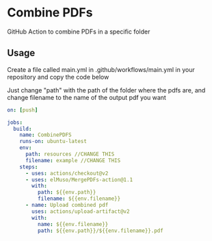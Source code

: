 # Combine PDFs

GitHub Action to combine PDFs in a specific folder

## Usage

Create a file called main.yml in .github/workflows/main.yml in your repository and copy the code below

Just change "path" with the path of the folder where the pdfs are, and change filename to the name of the output pdf you want

```yml
on: [push]

jobs:
  build:
    name: CombinePDFS
    runs-on: ubuntu-latest
    env:
      path: resources //CHANGE THIS
      filename: example //CHANGE THIS
    steps:
      - uses: actions/checkout@v2
      - uses: elMuso/MergePDFs-action@1.1
        with:
          path: ${{env.path}}
          filename: ${{env.filename}}
      - name: Upload combined pdf
        uses: actions/upload-artifact@v2
        with:
          name: ${{env.filename}}
          path: ${{env.path}}/${{env.filename}}.pdf

```

